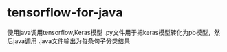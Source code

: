 # tensorflow-for-java
使用java调用tensorflow,Keras模型
.py文件用于把keras模型转化为pb模型，然后java调用
.java文件输出为每条句子分类结果
